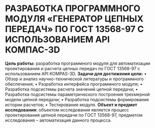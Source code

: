 # РАЗРАБОТКА ПРОГРАММНОГО МОДУЛЯ «ГЕНЕРАТОР ЦЕПНЫХ ПЕРЕДАЧ» ПО ГОСТ 13568-97 С ИСПОЛЬЗОВАНИЕМ API КОМПАС-3D

**Цель работы:** разработка программного модуля для автоматизации проектирования и расчета цепных передач по ГОСТ 13568-97 с использованием API KOMPAS-3D.
**Задачи для достижения цели:**
• Обзор и анализ научно-технической литературы и программного обеспечения;
• Разработка интерфейса программного модуля;
• Разработка подсистемы расчета значений цепной передачи;
• Разработка подсистемы параметрического построения трехмерной модели цепной передачи;
• Разработка подсистемы формирования истории расчетов;
• Тестирование модуля.
**Объект и предмет исследования:** объектом исследования является процесс проектирования цепной передачи по ГОСТ 13568-97, предметом исследования – автоматизация данного процесса.


